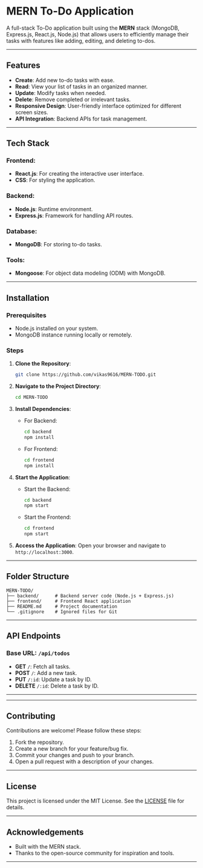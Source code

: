 # MERN To-Do Application

A full-stack To-Do application built using the **MERN** stack (MongoDB, Express.js, React.js, Node.js) that allows users to efficiently manage their tasks with features like adding, editing, and deleting to-dos.

---

## Features

- **Create**: Add new to-do tasks with ease.
- **Read**: View your list of tasks in an organized manner.
- **Update**: Modify tasks when needed.
- **Delete**: Remove completed or irrelevant tasks.
- **Responsive Design**: User-friendly interface optimized for different screen sizes.
- **API Integration**: Backend APIs for task management.

---

## Tech Stack

### Frontend:
- **React.js**: For creating the interactive user interface.
- **CSS**: For styling the application.

### Backend:
- **Node.js**: Runtime environment.
- **Express.js**: Framework for handling API routes.

### Database:
- **MongoDB**: For storing to-do tasks.

### Tools:
- **Mongoose**: For object data modeling (ODM) with MongoDB.

---

## Installation

### Prerequisites
- Node.js installed on your system.
- MongoDB instance running locally or remotely.

### Steps

1. **Clone the Repository**:
    ```bash
    git clone https://github.com/vikas9616/MERN-TODO.git
    ```

2. **Navigate to the Project Directory**:
    ```bash
    cd MERN-TODO
    ```

3. **Install Dependencies**:
   - For Backend:
     ```bash
     cd backend
     npm install
     ```
   - For Frontend:
     ```bash
     cd frontend
     npm install
     ```

4. **Start the Application**:
   - Start the Backend:
     ```bash
     cd backend
     npm start
     ```
   - Start the Frontend:
     ```bash
     cd frontend
     npm start
     ```

5. **Access the Application**:
   Open your browser and navigate to `http://localhost:3000`.

---

## Folder Structure

```plaintext
MERN-TODO/
├── backend/      # Backend server code (Node.js + Express.js)
├── frontend/     # Frontend React application
├── README.md     # Project documentation
└── .gitignore    # Ignored files for Git
```

---

## API Endpoints

### Base URL: `/api/todos`

- **GET** `/`: Fetch all tasks.
- **POST** `/`: Add a new task.
- **PUT** `/:id`: Update a task by ID.
- **DELETE** `/:id`: Delete a task by ID.

---


---

## Contributing

Contributions are welcome! Please follow these steps:
1. Fork the repository.
2. Create a new branch for your feature/bug fix.
3. Commit your changes and push to your branch.
4. Open a pull request with a description of your changes.

---

## License

This project is licensed under the MIT License. See the [LICENSE](LICENSE) file for details.

---

## Acknowledgements

- Built with the MERN stack.
- Thanks to the open-source community for inspiration and tools.

---


